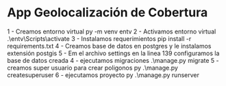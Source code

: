 # App Geolocalización de Cobertura
1 - Creamos entorno virtual py -m venv entv
2 - Activamos entorno virtual .\entv\Scripts\activate
3 - Instalamos requerimientos pip install -r requirements.txt
4 - Creamos base de datos en postgres y le instalamos extensión postgis
5 - Em el archivo settings en la linea 139 configuramos la base de datos creada
4 - ejecutamos migraciones .\manage.py migrate 
5 - creamos super usuario para crear poligonos py .\manage.py createsuperuser
6 - ejecutamos proyecto py .\manage.py runserver 
